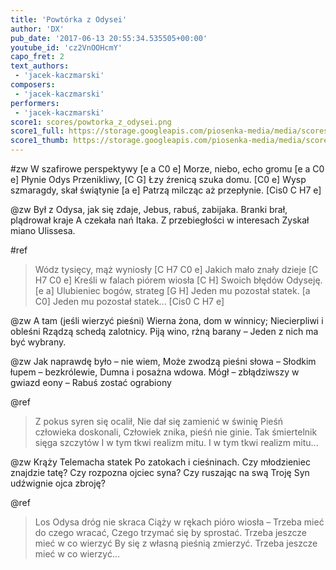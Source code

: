 ```yaml
---
title: 'Powtórka z Odysei'
author: 'DX'
pub_date: '2017-06-13 20:55:34.535505+00:00'
youtube_id: 'cz2VnOOHcmY'
capo_fret: 2
text_authors:
 - 'jacek-kaczmarski'
composers:
 - 'jacek-kaczmarski'
performers:
 - 'jacek-kaczmarski'
score1: scores/powtorka_z_odysei.png
score1_full: https://storage.googleapis.com/piosenka-media/media/scores/powtorka_z_odysei.png
score1_thumb: https://storage.googleapis.com/piosenka-media/media/scores/powtorka_z_odysei.png.180x0_q85_upscale.png
---
```


#zw
W szafirowe perspektywy [e a C0 e]
Morze, niebo, echo gromu [e a C0 e]
Płynie Odys Przenikliwy, [C G]
Łzy źrenicą szuka domu. [C0 e]
Wysp szmaragdy, skał świątynie [a e]
Patrzą milcząc aż przepłynie. [Cis0 C H7 e]

@zw
Był z Odysa, jak się zdaje,
Jebus, rabuś, zabijaka.
Branki brał, plądrował kraje
A czekała nań Itaka.
Z przebiegłości w interesach
Zyskał miano Ulissesa.

#ref
>Wódz tysięcy, mąż wyniosły [C H7 C0 e]
>Jakich mało znały dzieje [C H7 C0 e]
>Kreśli w falach piórem wiosła [C H]
>Swoich błędów Odyseję. [e a]
>Ulubieniec bogów, strateg [G H]
>Jeden mu pozostał statek. [a C0]
>Jeden mu pozostał statek... [Cis0 C H7 e]

@zw
A tam (jeśli wierzyć pieśni)
Wierna żona, dom w winnicy;
Niecierpliwi i obleśni
Rządzą schedą zalotnicy.
Piją wino, rżną barany –
Jeden z nich ma być wybrany.

@zw
Jak naprawdę było – nie wiem,
Może zwodzą pieśni słowa –
Słodkim łupem – bezkrólewie,
Dumna i posażna wdowa.
Mógł – zbłądziwszy w gwiazd eony –
Rabuś zostać ograbiony

@ref
>Z pokus syren się ocalił,
>Nie dał się zamienić w świnię
>Pieśń człowieka doskonali,
>Człowiek znika, pieśń nie ginie.
>Tak śmiertelnik sięga szczytów
>I w tym tkwi realizm mitu.
>I w tym tkwi realizm mitu...

@zw
Krąży Telemacha statek
Po zatokach i cieśninach.
Czy młodzieniec znajdzie tatę?
Czy rozpozna ojciec syna?
Czy ruszając na swą Troję
Syn udźwignie ojca zbroję?

@ref
>Los Odysa dróg nie skraca
>Ciąży w rękach pióro wiosła –
>Trzeba mieć do czego wracać,
>Czego trzymać się by sprostać.
>Trzeba jeszcze mieć w co wierzyć
>By się z własną pieśnią zmierzyć.
>Trzeba jeszcze mieć w co wierzyć...